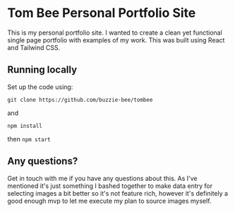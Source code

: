 # Tom Bee Personal Portfolio Site

This is my personal portfolio site. I wanted to create a clean yet functional single page portfolio with examples of my work. This was built using React and Tailwind CSS.

## Running locally

Set up the code using:

`git clone https://github.com/buzzie-bee/tombee`

and

`npm install`

then `npm start`

## Any questions?

Get in touch with me if you have any questions about this. As I've mentioned it's just something I bashed together to make data entry for selecting images a bit better so it's not feature rich, however it's definitely a good enough mvp to let me execute my plan to source images myself.
